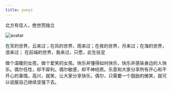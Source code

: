 ```yaml
---
title: yunyi
---
```


北方有佳人，绝世而独立

![avatar](https://timgsa.baidu.com/timg?image&quality=80&size=b9999_10000&sec=1526486721036&di=7bb64eb327317a3250146d22611cfe19&imgtype=jpg&src=http%3A%2F%2Fimg2.imgtn.bdimg.com%2Fit%2Fu%3D3760228997%2C1747041826%26fm%3D214%26gp%3D0.jpg)


在天的世界，云来过；在风的世界，雨来过；在夜的世界，月来过；在海的世界，浪来过； 在前端的世界，我来过，只愿，此生驻足

做个温暖的女孩，做个爱笑的女孩。快乐并懂得如何快乐，快乐并感染身边的人快乐。偶尔任性，却不犀利。偶尔敏感，却不神经质。乐意和大家分享所有开心和不开心的事情。高兴，就笑，让大家分享快乐。偶尔，只需要一个鼓励的微笑，就可以说服自己继续坚强下去。